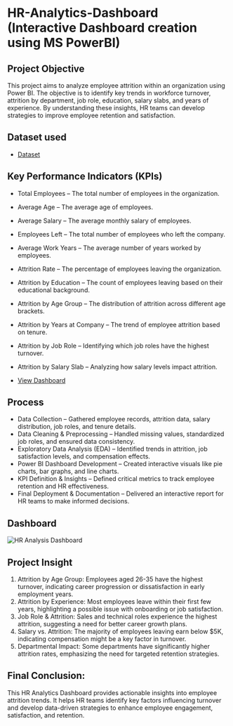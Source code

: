 # HR-Analytics-Dashboard (Interactive Dashboard creation using MS PowerBI)
## Project Objective
This project aims to analyze employee attrition within an organization using Power BI. The objective is to identify key trends in workforce turnover, attrition by department, job role, education, salary slabs, and years of experience. By understanding these insights, HR teams can develop strategies to improve employee retention and satisfaction.

## Dataset used
- <a href="https://github.com/inileshverma/Power-BI-HR-Analytics-Dashboard/blob/main/HR_Analytics.csv">Dataset</a>

## Key Performance Indicators (KPIs)
- Total Employees – The total number of employees in the organization.
- Average Age – The average age of employees.
- Average Salary – The average monthly salary of employees.
- Employees Left – The total number of employees who left the company.
- Average Work Years – The average number of years worked by employees.
- Attrition Rate – The percentage of employees leaving the organization.
- Attrition by Education – The count of employees leaving based on their educational background.
- Attrition by Age Group – The distribution of attrition across different age brackets.
- Attrition by Years at Company – The trend of employee attrition based on tenure.
- Attrition by Job Role – Identifying which job roles have the highest turnover.
- Attrition by Salary Slab – Analyzing how salary levels impact attrition.
  
- <a href="https://github.com/inileshverma/Power-BI-HR-Analytics-Dashboard/blob/main/HR%20Analysis%20Dashboard.png">View Dashboard</a>

## Process
- Data Collection – Gathered employee records, attrition data, salary distribution, job roles, and tenure details.
- Data Cleaning & Preprocessing – Handled missing values, standardized job roles, and ensured data consistency.
- Exploratory Data Analysis (EDA) – Identified trends in attrition, job satisfaction levels, and compensation effects.
- Power BI Dashboard Development – Created interactive visuals like pie charts, bar graphs, and line charts.
- KPI Definition & Insights – Defined critical metrics to track employee retention and HR effectiveness.
- Final Deployment & Documentation – Delivered an interactive report for HR teams to make informed decisions.

## Dashboard
![HR Analysis Dashboard](https://github.com/user-attachments/assets/57e53a7e-82cb-45da-8b3e-48f5691c0127)


## Project Insight
1. Attrition by Age Group: Employees aged 26-35 have the highest turnover, indicating career progression or dissatisfaction in early employment years.
2. Attrition by Experience: Most employees leave within their first few years, highlighting a possible issue with onboarding or job satisfaction.
3. Job Role & Attrition: Sales and technical roles experience the highest attrition, suggesting a need for better career growth plans.
4. Salary vs. Attrition: The majority of employees leaving earn below $5K, indicating compensation might be a key factor in turnover.
5. Departmental Impact: Some departments have significantly higher attrition rates, emphasizing the need for targeted retention strategies.

## Final Conclusion:
This HR Analytics Dashboard provides actionable insights into employee attrition trends. It helps HR teams identify key factors influencing turnover and develop data-driven strategies to enhance employee engagement, satisfaction, and retention.
